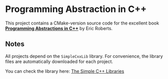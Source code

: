 # Programming Abstraction in C++

This project contains a CMake-version source code for the excellent book [**Programming Abstractions in C++**](https://cs.stanford.edu/people/eroberts/books/ProgrammingAbstractionsInC++/) by Eric Roberts.

## Notes

All projects depend on the `SimpleCxxLib` library. For convenience, the library files are automatically downloaded for each project.

You can check the library here: [The Simple C++ Libraries](https://cppdoc.stickmind.com/)

